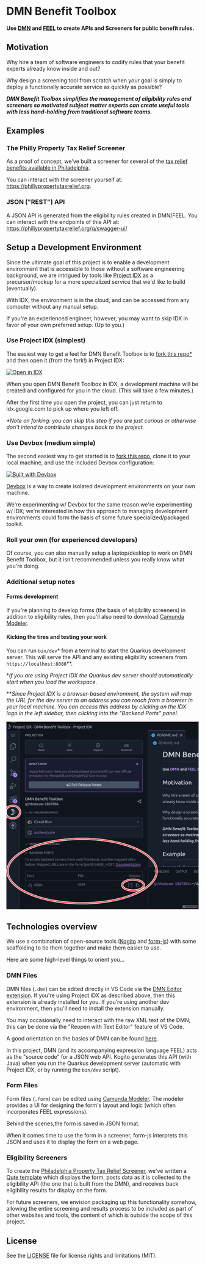 # DMN Benefit Toolbox

**Use [DMN](https://www.omg.org/dmn/) and [FEEL](https://docs.camunda.io/docs/components/modeler/feel/what-is-feel/) to create APIs and Screeners for public benefit rules.**

## Motivation

Why hire a team of software engineers to codify rules that your benefit experts already know inside and out?

Why design a screening tool from scratch when your goal is simply to deploy a functionally accurate service as quickly as possible?

***DMN Benefit Toolbox simplifies the management of eligibility rules and screeners so motivated subject matter experts can create useful tools with less hand-holding from traditional software teams.***

## Examples

### The Philly Property Tax Relief Screener

As a proof of concept, we've built a screener for several of the [tax relief benefits available in Philadelphia](https://www.phila.gov/services/payments-assistance-taxes/taxes/property-and-real-estate-taxes/get-real-estate-tax-relief/).

You can interact with the screener yourself at: https://phillypropertytaxrelief.org.

### JSON ("REST") API

A JSON API is generated from the eligibility rules created in DMN/FEEL. You can interact with the endpoints of this API at: https://phillypropertytaxrelief.org/q/swagger-ui/

## Setup a Development Environment

Since the ultimate goal of this project is to enable a development environment that is accessible to those without a software engineering background, we are intrigued by tools like [Project IDX](https://idx.dev/#introduction) as a precursor/mockup for a more specialized service that we'd like to build (eventually).

With IDX, the environment is in the cloud, and can be accessed from any computer without any manual setup.

If you're an experienced engineer, however, you may want to skip IDX in favor of your own preferred setup. (Up to you.)

### Use Project IDX (simplest)

The easiest way to get a feel for DMN Benefit Toolbox is to [fork this repo*](https://github.com/prestoncabe/dmn-benefit-toolbox/fork) and then open it (from the fork!) in Project IDX:

<a href="https://idx.google.com/import?url=https%3A%2F%2Fgithub.com%2Fprestoncabe%2Fdmn-benefit-toolbox">
  <picture>
    <source
      media="(prefers-color-scheme: dark)"
      srcset="https://cdn.idx.dev/btn/open_dark_32.svg">
    <source
      media="(prefers-color-scheme: light)"
      srcset="https://cdn.idx.dev/btn/open_light_32.svg">
    <img
      height="32"
      alt="Open in IDX"
      src="https://cdn.idx.dev/btn/open_purple_32.svg">
  </picture>
</a>

When you open DMN Benefit Toolbox in IDX, a development machine will be created and configured for you in the cloud. (This will take a few minutes.)

After the first time you open the project, you can just return to idx.google.com to pick up where you left off.

_*Note on forking: you can skip this step if you are just curious or otherwise don't intend to contribute changes back to the project._

### Use Devbox (medium simple)

The second easiest way to get started is to [fork this repo](https://github.com/prestoncabe/dmn-benefit-toolbox/fork), clone it to your local machine, and use the included Devbox configuration:

[![Built with Devbox](https://www.jetify.com/img/devbox/shield_galaxy.svg)](https://www.jetify.com/devbox/docs/contributor-quickstart/)

[Devbox](https://www.jetify.com/devbox) is a way to create isolated development environments on your own machine.

We're experimenting w/ Devbox for the same reason we're experimenting w/ IDX; we're interested in how this approach to managing development environments could form the basis of some future specialized/packaged toolkit.

### Roll your own (for experienced developers)

Of course, you can also manually setup a laptop/desktop to work on DMN Benefit Toolbox, but it isn't recommended unless you really know what you're doing.

### Additional setup notes

#### Forms development

If you're planning to develop forms (the basis of eligibility screeners) in addition to eligibility rules, then you'll also need to download [Camunda Modeler](https://camunda.com/download/modeler/).

#### Kicking the tires and testing your work

You can run `bin/dev`* from a terminal to start the Quarkus development server. This will serve the API and any existing eligibility screeners from `https://localhost:8080`**.

*_If you are using Project IDX the Quarkus dev server should automatically start when you load the workspace._

**_Since Project IDX is a browser-based environment, the system will map the URL for the dev server to an address you can reach from a browser in your local machine. You can access this address by clicking on the IDX logo in the left sidebar, then clicking into the "Backend Ports" panel._

<img src="docs/images/backend-ports.png" width=600 alt="Screenshot of Backend Ports list in IDX">

## Technologies overview

We use a combination of open-source tools ([Kogito](https://kogito.kie.org/) and [form-js](https://bpmn.io/toolkit/form-js/)) with some scaffolding to tie them together and make them easier to use.

Here are some high-level things to orient you...

### DMN Files

DMN files (`.dmn`) can be edited directly in VS Code via the [DMN Editor extension](https://marketplace.visualstudio.com/items?itemName=kie-group.dmn-vscode-extension). If you're using Project IDX as described above, then this extension is already installed for you. If you're using another dev environment, then you'll need to install the extension manually.

You may occasionally need to interact with the raw XML text of the DMN; this can be done via the "Reopen with Text Editor" feature of VS Code.

A good orientation on the basics of DMN can be found [here](https://learn-dmn-in-15-minutes.com/).

In this project, DMN (and its accompanying expression language FEEL) acts as the "source code" for a JSON web API. Kogito generates this API (with Java) when you run the Quarkus development server (automatic with Project IDX, or by running the `bin/dev` script).

### Form Files

Form files (`.form`) can be edited using [Camunda Modeler](https://camunda.com/download/modeler/). The modeler provides a UI for designing the form's layout and logic (which often incorporates FEEL expressions).

Behind the scenes,the form is saved in JSON format.

When it comes time to use the form in a screener, form-js interprets this JSON and uses it to display the form on a web page.

### Eligibility Screeners

To create the [Philadelphia Property Tax Relief Screener](https://phillypropertytaxrelief.org), we've written a [Qute template](https://quarkus.io/guides/qute) which displays the form, posts data as it is collected to the eligibility API (the one that is built from the DMN), and receives back eligibility results for display on the form.

For future screeners, we envision packaging up this functionality somehow, allowing the entire screening and results process to be included as part of other websites and tools, the content of which is outside the scope of this project.

## License
See the [LICENSE](https://github.com/prestoncabe/dmn-benefit-toolbox/blob/main/LICENSE.md) file for license rights and limitations (MIT).

